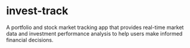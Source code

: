 # invest-track
A portfolio and stock market tracking app that provides real-time market data and investment performance analysis to help users make informed financial decisions.
